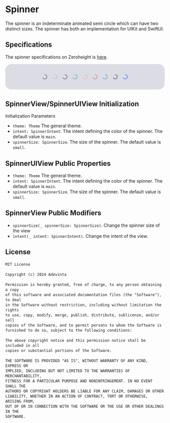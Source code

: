 # Spinner
The spinner is an indeterminate animated semi circle which can have two distinct sizes.
The spinner has both an implementation for UIKit and SwiftUI.

## Specifications
The spinner specifications on Zeroheight is [here](https://spark.adevinta.com/1186e1705/p/7651da-spinner).

![Figma anatomy](https://github.com/adevinta/spark-ios-component-spinner/blob/main/.github/assets/anatomy.png)

## SpinnerView/SpinnerUIView Initialization
Initialization Parameters
* `theme: Theme` The general theme.
* `intent: SpinnerIntent`. The intent defining the color of the spinner. The default value is `main`.
* `spinnerSize: SpinnerSize`. The size of the spinner. The default value is `small`. 

## SpinnerUIView Public Properties
* `theme: Theme` The general theme.
* `intent: SpinnerIntent`. The intent defining the color of the spinner. The default value is `main`.
* `spinnerSize: SpinnerSize`. The size of the spinner. The default value is `small`. 

## SpinnerView Public Modifiers
* `spinnerSize(_ spinnerSize: SpinnerSize)`. Change the spinner size of the view
* `intent(_ intent: SpinnerIntent)`. Change the intent of the view.

## License

```
MIT License

Copyright (c) 2024 Adevinta

Permission is hereby granted, free of charge, to any person obtaining a copy
of this software and associated documentation files (the "Software"), to deal
in the Software without restriction, including without limitation the rights
to use, copy, modify, merge, publish, distribute, sublicense, and/or sell
copies of the Software, and to permit persons to whom the Software is
furnished to do so, subject to the following conditions:

The above copyright notice and this permission notice shall be included in all
copies or substantial portions of the Software.

THE SOFTWARE IS PROVIDED "AS IS", WITHOUT WARRANTY OF ANY KIND, EXPRESS OR
IMPLIED, INCLUDING BUT NOT LIMITED TO THE WARRANTIES OF MERCHANTABILITY,
FITNESS FOR A PARTICULAR PURPOSE AND NONINFRINGEMENT. IN NO EVENT SHALL THE
AUTHORS OR COPYRIGHT HOLDERS BE LIABLE FOR ANY CLAIM, DAMAGES OR OTHER
LIABILITY, WHETHER IN AN ACTION OF CONTRACT, TORT OR OTHERWISE, ARISING FROM,
OUT OF OR IN CONNECTION WITH THE SOFTWARE OR THE USE OR OTHER DEALINGS IN THE
SOFTWARE.
```